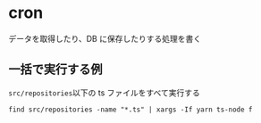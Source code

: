 # cron

データを取得したり、DB に保存したりする処理を書く

## 一括で実行する例

`src/repositories`以下の ts ファイルをすべて実行する

```shell
find src/repositories -name "*.ts" | xargs -If yarn ts-node f
```
